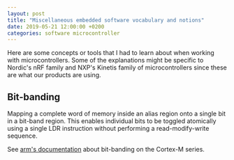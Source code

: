 ```yaml
---
layout: post
title: "Miscellaneous embedded software vocabulary and notions"
date: 2019-05-21 12:00:00 +0200
categories: software microcontroller 
---
```

Here are some concepts or tools that I had to learn about when working with microcontrollers.
Some of the explanations might be specific to Nordic's nRF family and NXP's Kinetis family of
microcontrollers since these are what our products are using.

## Bit-banding
Mapping a complete word of memory inside an alias region onto a single bit in a bit-band region. This
enables individual bits to be toggled atomically using a single LDR instruction
without performing a read-modify-write sequence.

See [arm's documentation](http://infocenter.arm.com/help/topic/com.arm.doc.100166_0001_00_en/ric1417773736773.html) about bit-banding on the Cortex-M series.
